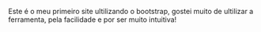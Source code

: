 Este é o meu primeiro site ultilizando o bootstrap, gostei muito de ultilizar a ferramenta, pela facilidade e por ser muito intuitiva!

